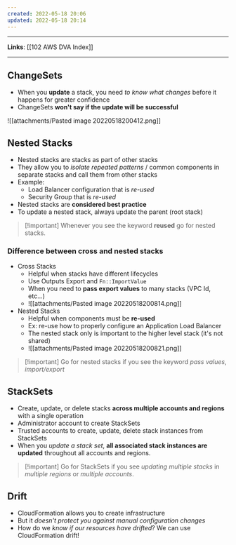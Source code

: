 ```yaml
---
created: 2022-05-18 20:06
updated: 2022-05-18 20:14
---
```

---
**Links**: [[102 AWS DVA Index]]

---
## ChangeSets
- When you **update** a stack, you need *to know what changes* before it happens for greater confidence
- ChangeSets **won't say if the update will be successful**

![[attachments/Pasted image 20220518200412.png]]

## Nested Stacks
- Nested stacks are stacks as part of other stacks
- They allow you to *isolate repeated patterns* / common components in separate stacks and call them from other stacks
- Example:
	- Load Balancer configuration that is *re-used*
	- Security Group that is *re-used*
- Nested stacks are **considered best practice**
- To update a nested stack, always update the parent (root stack)

> [!important] Whenever you see the keyword **reused** go for nested stacks.

### Difference between cross and nested stacks
- Cross Stacks
	- Helpful when stacks have different lifecycles
	- Use Outputs Export and `Fn::ImportValue`
	- When you need to **pass export values** to many stacks (VPC Id, etc...)
	- ![[attachments/Pasted image 20220518200814.png]]
- Nested Stacks
	- Helpful when components must be **re-used**
	- Ex: re-use how to properly configure an Application Load Balancer
	- The nested stack only is important to the higher level stack (it's not shared)
	- ![[attachments/Pasted image 20220518200821.png]]

> [!important] Go for nested stacks if you see the keyword *pass values*, *import/export* 

## StackSets
- Create, update, or delete stacks **across multiple accounts and regions** with a single operation
- Administrator account to create StackSets
- Trusted accounts to create, update, delete stack instances from StackSets
- When you *update a stack set*, **all associated stack instances are updated** throughout all accounts and regions.

> [!important] Go for StackSets if you see *updating multiple stacks* in *multiple regions* or *multiple accounts*.

## Drift
- CloudFormation allows you to create infrastructure
- But it *doesn't protect you against manual configuration changes*
- How do we *know if our resources have drifted*? We can use CloudFormation drift!